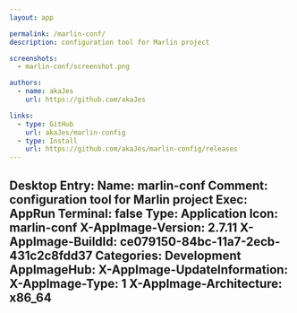 ```yaml
---
layout: app

permalink: /marlin-conf/
description: configuration tool for Marlin project

screenshots:
  - marlin-conf/screenshot.png

authors:
  - name: akaJes
    url: https://github.com/akaJes

links:
  - type: GitHub
    url: akaJes/marlin-config
  - type: Install
    url: https://github.com/akaJes/marlin-config/releases
---
```

Desktop Entry:
  Name: marlin-conf
  Comment: configuration tool for Marlin project
  Exec: AppRun
  Terminal: false
  Type: Application
  Icon: marlin-conf
  X-AppImage-Version: 2.7.11
  X-AppImage-BuildId: ce079150-84bc-11a7-2ecb-431c2c8fdd37
  Categories: Development
AppImageHub:
  X-AppImage-UpdateInformation: 
  X-AppImage-Type: 1
  X-AppImage-Architecture: x86_64
---
